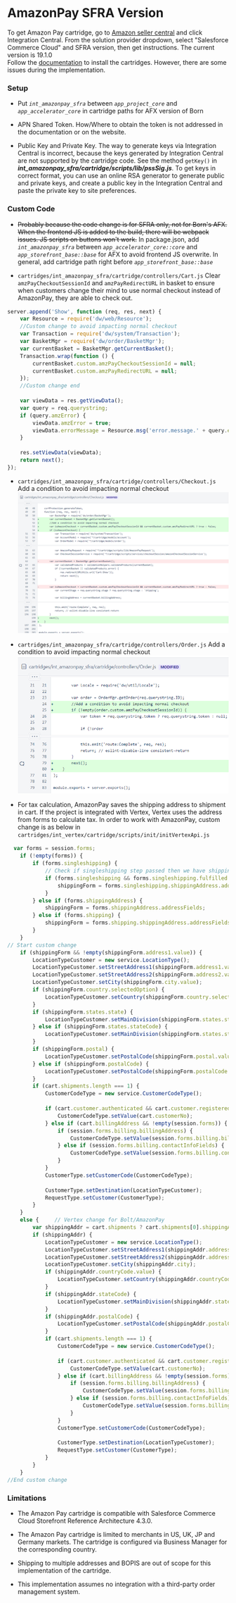 # AmazonPay SFRA Version

To get Amazon Pay cartridge, go to [Amazon seller central](https://sellercentral.amazon.com/external-payments/sandbox/home) and click Integration Central. From the solution provider dropdown, select "Salesforce Commerce Cloud" and SFRA version, then get instructions. The current version is 19.1.0<br>
Follow the [documentation](documentation/Amazon%20Payments%20SFRA%20LINK%20Cartridge%20Documentation.docx) to install the cartridges. However, there are some issues during the implementation.

### Setup
- Put *`int_amazonpay_sfra`* between *`app_project_core`* and *`app_accelerator_core`* in cartridge paths for AFX version of Born

- APN Shared Token. How/Where to obtain the token is not addressed in the documentation or on the website.

- Public Key and Private Key. The way to generate keys via Integration Central is incorrect, because the keys generated by Integration Central are not supported by the cartridge code. See the method `getKey()` in ***int_amazonpay_sfra/cartridge/scripts/lib/pssSig.js***. To get keys in correct format, you can use an online RSA generator to generate public and private keys, and create a public key in the Integration Central and paste the private key to site preferences.

### Custom Code
- ~~Probably because the code change is for SFRA only, not for Born's AFX. When the frontend JS is added to the build, there will be webpack issues. JS scripts on buttons won't work.~~
In package.json, add *`int_amazonpay_sfra`* between *`app_accelerator_core::core`* and *`app_storefront_base::base`* for AFX to avoid frontend JS overwrite. In general, add cartridge path right before *`app_storefront_base::base`*

- `cartridges/int_amazonpay_sfra/cartridge/controllers/Cart.js`
Clear `amzPayCheckoutSessionId` and `amzPayRedirectURL` in basket to ensure when customers change their mind to use normal checkout instead of AmazonPay, they are able to check out.
```js
server.append('Show', function (req, res, next) {
    var Resource = require('dw/web/Resource');
    //Custom change to avoid impacting normal checkout
    var Transaction = require('dw/system/Transaction');
    var BasketMgr = require('dw/order/BasketMgr');
    var currentBasket = BasketMgr.getCurrentBasket();
    Transaction.wrap(function () {
        currentBasket.custom.amzPayCheckoutSessionId = null;
        currentBasket.custom.amzPayRedirectURL = null;
    });
    //Custom change end

    var viewData = res.getViewData();
    var query = req.querystring;
    if (query.amzError) {
        viewData.amzError = true;
        viewData.errorMessage = Resource.msg('error.message.' + query.errorMessage, 'amazon', null);
    }

    res.setViewData(viewData);
    return next();
});
```
- `cartridges/int_amazonpay_sfra/cartridge/controllers/Checkout.js`
Add a condition to avoid impacting normal checkout
![Checkout.js change](screenshots/checkout.png)

- `cartridges/int_amazonpay_sfra/cartridge/controllers/Order.js`
Add a condition to avoid impacting normal checkout
![Order.js change](screenshots/order.png)

- For tax calculation, AmazonPay saves the shipping address to shipment in cart. If the project is integrated with Vertex, Vertex uses the address from forms to calculate tax. In order to work with AmazonPay, custom change is as below in `cartridges/int_vertex/cartridge/scripts/init/initVertexApi.js`
```js
  var forms = session.forms;
    if (!empty(forms)) {
        if (forms.singleshipping) {
            // Check if singleshipping step passed then we have shipping data
            if (forms.singleshipping && forms.singleshipping.fulfilled.value) {
                shippingForm = forms.singleshipping.shippingAddress.addressFields;
            }
        } else if (forms.shippingAddress) {
            shippingForm = forms.shippingAddress.addressFields;
        } else if (forms.shipping) {
            shippingForm = forms.shipping.shippingAddress.addressFields;
        }
    }
// Start custom change
    if (shippingForm && !empty(shippingForm.address1.value)) {
        LocationTypeCustomer = new service.LocationType();
        LocationTypeCustomer.setStreetAddress1(shippingForm.address1.value);
        LocationTypeCustomer.setStreetAddress2(shippingForm.address2.value);
        LocationTypeCustomer.setCity(shippingForm.city.value);
        if (shippingForm.country.selectedOption) {
            LocationTypeCustomer.setCountry(shippingForm.country.selectedOption.value);
        }
        if (shippingForm.states.state) {
            LocationTypeCustomer.setMainDivision(shippingForm.states.state.htmlValue);
        } else if (shippingForm.states.stateCode) {
            LocationTypeCustomer.setMainDivision(shippingForm.states.stateCode.htmlValue);
        }
        if (shippingForm.postal) {
            LocationTypeCustomer.setPostalCode(shippingForm.postal.value);
        } else if (shippingForm.postalCode) {
            LocationTypeCustomer.setPostalCode(shippingForm.postalCode.htmlValue);
        }
        if (cart.shipments.length === 1) {
            CustomerCodeType = new service.CustomerCodeType();

            if (cart.customer.authenticated && cart.customer.registered) {
                CustomerCodeType.setValue(cart.customerNo);
            } else if (cart.billingAddress && !empty(session.forms)) {
                if (session.forms.billing.billingAddress) {
                    CustomerCodeType.setValue(session.forms.billing.billingAddress.email.emailAddress.value);
                } else if (session.forms.billing.contactInfoFields) {
                    CustomerCodeType.setValue(session.forms.billing.contactInfoFields.email.value);
                }
            }
            CustomerType.setCustomerCode(CustomerCodeType);

            CustomerType.setDestination(LocationTypeCustomer);
            RequestType.setCustomer(CustomerType);
        }
    }
    else {     // Vertex change for Bolt/AmazonPay
        var shippingAddr = cart.shipments ? cart.shipments[0].shippingAddress : null;
        if (shippingAddr) {
            LocationTypeCustomer = new service.LocationType();
            LocationTypeCustomer.setStreetAddress1(shippingAddr.address1);
            LocationTypeCustomer.setStreetAddress2(shippingAddr.address2);
            LocationTypeCustomer.setCity(shippingAddr.city);
            if (shippingAddr.countryCode.value) {
                LocationTypeCustomer.setCountry(shippingAddr.countryCode.value);
            }
            if (shippingAddr.stateCode) {
                LocationTypeCustomer.setMainDivision(shippingAddr.stateCode);
            }
            if (shippingAddr.postalCode) {
                LocationTypeCustomer.setPostalCode(shippingAddr.postalCode);
            }
            if (cart.shipments.length === 1) {
                CustomerCodeType = new service.CustomerCodeType();

                if (cart.customer.authenticated && cart.customer.registered) {
                    CustomerCodeType.setValue(cart.customerNo);
                } else if (cart.billingAddress && !empty(session.forms)) {
                    if (session.forms.billing.billingAddress) {
                        CustomerCodeType.setValue(session.forms.billing.billingAddress.email.emailAddress.value);
                    } else if (session.forms.billing.contactInfoFields) {
                        CustomerCodeType.setValue(session.forms.billing.contactInfoFields.email.value);
                    }
                }
                CustomerType.setCustomerCode(CustomerCodeType);

                CustomerType.setDestination(LocationTypeCustomer);
                RequestType.setCustomer(CustomerType);
            }
        }
    }
//End custom change
```
### Limitations
- The Amazon Pay cartridge is compatible with Salesforce Commerce Cloud Storefront Reference Architecture 4.3.0.

- The Amazon Pay cartridge is limited to merchants in US, UK, JP and Germany markets. The cartridge is configured via Business Manager for the corresponding country.

- Shipping to multiple addresses and BOPIS are out of scope for this implementation of the cartridge.

- This implementation assumes no integration with a third-party order management system.